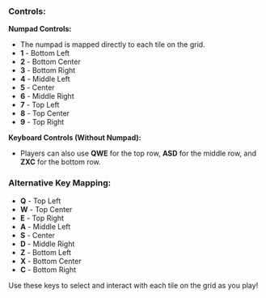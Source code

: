 
### Controls:

**Numpad Controls:**
- The numpad is mapped directly to each tile on the grid.
- **1** - Bottom Left
- **2** - Bottom Center
- **3** - Bottom Right
- **4** - Middle Left
- **5** - Center
- **6** - Middle Right
- **7** - Top Left
- **8** - Top Center
- **9** - Top Right

**Keyboard Controls (Without Numpad):**
- Players can also use **QWE** for the top row, **ASD** for the middle row, and **ZXC** for the bottom row.

### Alternative Key Mapping:

- **Q** - Top Left
- **W** - Top Center
- **E** - Top Right
- **A** - Middle Left
- **S** - Center
- **D** - Middle Right
- **Z** - Bottom Left
- **X** - Bottom Center
- **C** - Bottom Right

Use these keys to select and interact with each tile on the grid as you play!
